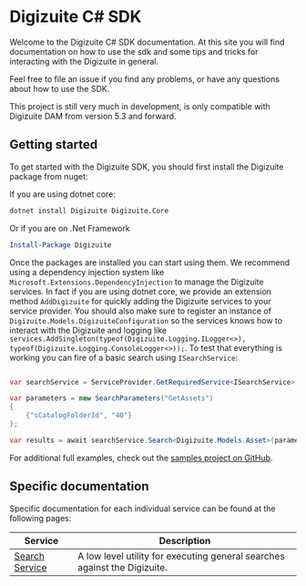 # Digizuite C# SDK
Welcome to the Digizuite C# SDK documentation. At this site you will find documentation on how to use
the sdk and some tips and tricks for interacting with the Digizuite in general. 

Feel free to file an issue if you find any problems, or have any questions about how to use the SDK. 

This project is still very much in development, is only compatible with Digizuite DAM from version 
5.3 and forward.

## Getting started
To get started with the Digizuite SDK, you should first install the Digizuite package from nuget:

If you are using dotnet core:
```bash
dotnet install Digizuite Digizuite.Core
```

Or if you are on .Net Framework
```powershell
Install-Package Digizuite
```


Once the packages are installed you can start using them. We recommend using a dependency injection
system like `Microsoft.Extensions.DependencyInjection` to manage the Digizuite services. In fact
if you are using dotnet core, we provide an extension method `AddDigizuite` for quickly adding 
the Digizuite services to your service provider. You should also make sure to register an instance
of `Digizuite.Models.DigizuiteConfiguration` so the services knows how to interact with the Digizuite and logging like `services.AddSingleton(typeof(Digizuite.Logging.ILogger<>), typeof(Digizuite.Logging.ConsoleLogger<>));`.
To test that everything is working you can fire of a basic search using `ISearchService`:
```c#

var searchService = ServiceProvider.GetRequiredService<ISearchService>();

var parameters = new SearchParameters("GetAssets")
{
    {"sCatalogFolderId", "40"}
};

var results = await searchService.Search<Digizuite.Models.Asset>(parameters);
```

For additional full examples, check out the 
[samples project on GitHub](https://github.com/Digizuite/Digizuite.SDK/tree/master/Digizuite.Samples). 

## Specific documentation

Specific documentation for each individual service can be found at the following pages:

Service|Description
-------|-----------
[Search Service](search-service.md)|A low level utility for executing general searches against the Digizuite.

